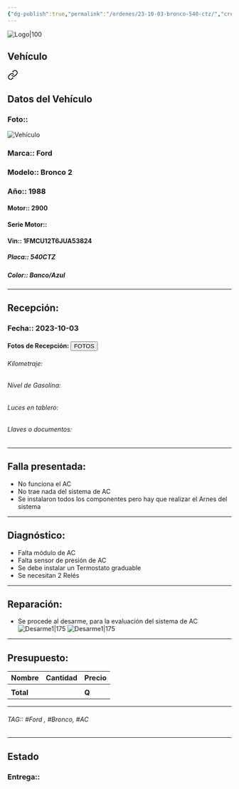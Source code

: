 ```yaml
---
{"dg-publish":true,"permalink":"/ordenes/23-10-03-bronco-540-ctz/","created":"","updated":""}
---
```


![Logo|100](http://drive.google.com/uc?export=view&id=137fl3TIZ0-PU8b-Pt0bsjclwHub_u78G)

## Vehículo

<div class="transclusion internal-embed is-loaded"><a class="markdown-embed-link" href="/vehiculos/ford/bronco-540-ctz/#datos-del-vehiculo" aria-label="Open link"><svg xmlns="http://www.w3.org/2000/svg" width="24" height="24" viewBox="0 0 24 24" fill="none" stroke="currentColor" stroke-width="2" stroke-linecap="round" stroke-linejoin="round" class="svg-icon lucide-link"><path d="M10 13a5 5 0 0 0 7.54.54l3-3a5 5 0 0 0-7.07-7.07l-1.72 1.71"></path><path d="M14 11a5 5 0 0 0-7.54-.54l-3 3a5 5 0 0 0 7.07 7.07l1.71-1.71"></path></svg></a><div class="markdown-embed">



## Datos del Vehículo 
### Foto:: 
![Vehículo](http://drive.google.com/uc?export=view&id=1kXnb4BAZsNExalXrsjmDghcTWSQKcLcI)

### Marca:: Ford 
### Modelo:: Bronco 2
### Año:: 1988
#### Motor:: 2900
#### Serie Motor:: 
#### Vin:: 1FMCU12T6JUA53824
##### Placa:: 540CTZ
##### Color:: Banco/Azul
---


</div></div>


## Recepción:
### Fecha:: 2023-10-03
#### Fotos de Recepción: <a href="https://carrosgt.vercel.app/recepcion/2023-10-03-bronco-540-ctz-recepcion/"><button class="btn success">FOTOS</button></a>

###### Kilometraje: 
###### Nivel de Gasolina: 
###### Luces en tablero: 
###### Llaves o documentos: 

---

## Falla presentada:
- No funciona el AC
- No trae nada del sistema de AC
- Se instalaron todos los componentes pero hay que realizar el Arnes del sistema 


---

## Diagnóstico:

- Falta módulo de AC
- Falta sensor de presión de AC
- Se debe instalar un Termostato graduable 
- Se necesitan 2 Relés 

---
## Reparación:

- Se procede al desarme, para la evaluación del sistema de AC
	![Desarme1|175](http://drive.google.com/uc?export=view&id=1kjtb_qtqWPA_MN8PWFAbJiV_FeMT6LB-)
	![Desarme1|175](http://drive.google.com/uc?export=view&id=1kiN-acpSq8lUsKHETxnBeVrcD1gBbclZ)


---

## Presupuesto:

| Nombre | Cantidad | Precio |
| ------ | -------- | ------ |
|        |          |        |
| **Total**       |        |    **Q**    |

---

###### TAG:: #Ford , #Bronco, #AC 

---

## Estado

### Entrega:: 